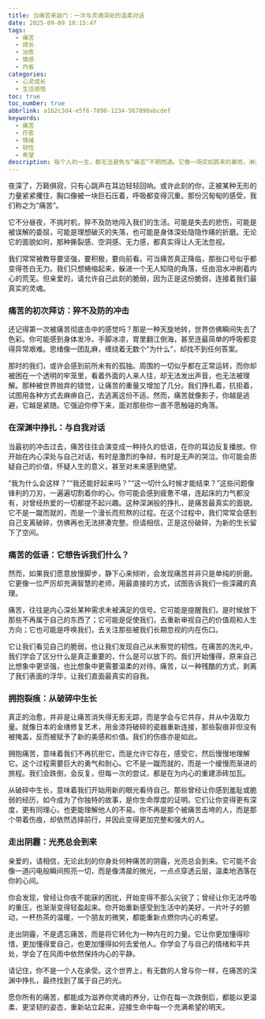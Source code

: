 ```yaml
---
title: 当痛苦来敲门：一次与灵魂深处的温柔对话
date: 2025-09-09 18:15:47
tags:
  - 痛苦
  - 成长
  - 治愈
  - 情感
  - 内省
categories:
  - 心灵成长
  - 生活感悟
toc: true
toc_number: true
abbrlink: a1b2c3d4-e5f6-7890-1234-567890abcdef
keywords:
  - 痛苦
  - 疗愈
  - 情绪
  - 韧性
  - 希望
description: 每个人的一生，都无法避免与“痛苦”不期而遇。它像一场突如其来的暴雨，淋湿我们的心，模糊我们的视线。我们曾试图逃避，曾深陷其中，以为自己会被它吞噬。然而，正是那些最深的痛楚，往往蕴藏着最深刻的成长。今天，我想与你一同，温柔地审视这份不请自来的“客人”，去理解它，去拥抱它，最终，在它的洗礼中，遇见一个更加完整、更加坚韧的自己。
---
```


夜深了，万籁俱寂，只有心跳声在耳边轻轻回响。或许此刻的你，正被某种无形的力量紧紧攫住，胸口像被一块巨石压着，呼吸都变得沉重。那份沉甸甸的感受，我们称之为“痛苦”。

它不分昼夜，不挑时机，猝不及防地闯入我们的生活。可能是失去的悲伤，可能是被误解的委屈，可能是理想破灭的失落，也可能是身体深处隐隐作痛的折磨。无论它的面貌如何，那种撕裂感、空洞感、无力感，都真实得让人无法忽视。

我们常常被教导要坚强，要积极，要向前看。可当痛苦真正降临，那些口号似乎都变得苍白无力。我们只想蜷缩起来，躲进一个无人知晓的角落，任由泪水冲刷着内心的荒芜。但亲爱的，请允许自己此刻的脆弱，因为正是这份脆弱，连接着我们最真实的灵魂。

### 痛苦的初次拜访：猝不及防的冲击

还记得第一次被痛苦彻底击中的感觉吗？那是一种天旋地转，世界仿佛瞬间失去了色彩。你可能感到身体发冷，手脚冰凉，胃里翻江倒海，甚至连最简单的呼吸都变得异常艰难。思绪像一团乱麻，缠绕着无数个“为什么”，却找不到任何答案。

那时的我们，或许会感到前所未有的孤独。周围的一切似乎都在正常运转，而你却被困在一个透明的牢笼里，看着外面的人来人往，却无法发出声音，也无法被理解。那种被世界抛弃的错觉，让痛苦的重量又增加了几分。我们挣扎着，抗拒着，试图用各种方式去麻痹自己，去逃离这份不适。然而，痛苦就像影子，你越是逃避，它越是紧随。它强迫你停下来，面对那些你一直不愿触碰的角落。

### 在深渊中挣扎：与自我对话

当最初的冲击过去，痛苦往往会演变成一种持久的低语，在你的耳边反复播放。你开始在内心深处与自己对话，有时是激烈的争辩，有时是无声的哭泣。你可能会质疑自己的价值，怀疑人生的意义，甚至对未来感到绝望。

“我为什么会这样？”“我还能好起来吗？”“这一切什么时候才能结束？”这些问题像锋利的刀刃，一遍遍切割着你的心。你可能会感到疲惫不堪，连起床的力气都没有，对曾经热爱的一切都提不起兴趣。这种深渊般的挣扎，是痛苦最真实的面貌。它不是一蹴而就的，而是一个漫长而煎熬的过程。在这个过程中，我们常常会感到自己支离破碎，仿佛再也无法拼凑完整。但请相信，正是这份破碎，为新的生长留下了空间。

### 痛苦的低语：它想告诉我们什么？

然而，如果我们愿意放慢脚步，静下心来倾听，会发现痛苦并非只是单纯的折磨。它更像一位严厉却充满智慧的老师，用最直接的方式，试图告诉我们一些深藏的真理。

痛苦，往往是内心深处某种需求未被满足的信号。它可能是提醒我们，是时候放下那些不再属于自己的东西了；它可能是促使我们，去重新审视自己的价值观和人生方向；它也可能是呼唤我们，去关注那些被我们长期忽视的内在伤口。

它让我们看见自己的脆弱，也让我们发现自己从未察觉的韧性。在痛苦的洗礼中，我们学会了区分什么是真正重要的，什么是可以放下的。我们开始懂得，原来自己比想象中更坚强，也比想象中更需要温柔的对待。痛苦，以一种残酷的方式，剥离了我们表面的浮华，让我们直面最真实的自我。

### 拥抱裂痕：从破碎中生长

真正的治愈，并非是让痛苦消失得无影无踪，而是学会与它共存，并从中汲取力量。就像日本的金缮修复艺术，用金漆将破碎的瓷器重新连接，那些裂痕非但没有被掩盖，反而被赋予了新的美感和价值。我们的伤痕亦是如此。

拥抱痛苦，意味着我们不再抗拒它，而是允许它存在，感受它，然后慢慢地理解它。这个过程需要巨大的勇气和耐心。它不是一蹴而就的，而是一个缓慢而渐进的旅程。我们会跌倒，会反复，但每一次的尝试，都是在为内心的重建添砖加瓦。

从破碎中生长，意味着我们开始用新的眼光看待自己。那些曾经让你感到羞耻或脆弱的经历，如今成为了你独特的故事，是你生命厚度的证明。它们让你变得更有深度，更有同理心，也更能理解他人的不易。你不再是那个被痛苦击垮的人，而是那个带着伤痕，却依然选择前行，并因此变得更加完整和强大的人。

### 走出阴霾：光亮总会到来

亲爱的，请相信，无论此刻的你身处何种痛苦的阴霾，光亮总会到来。它可能不会像一道闪电般瞬间照亮一切，而是像清晨的微光，一点点穿透云层，温柔地洒落在你的心间。

你会发现，曾经让你夜不能寐的困扰，开始变得不那么尖锐了；曾经让你无法呼吸的重压，也渐渐变得轻盈起来。你开始重新感受到生活中的美好，一片叶子的颤动，一杯热茶的温暖，一个朋友的微笑，都能重新点燃你内心的希望。

走出阴霾，不是遗忘痛苦，而是将它转化为一种内在的力量。它让你更加懂得珍惜，更加懂得爱自己，也更加懂得如何去爱他人。你学会了与自己的情绪和平共处，学会了在风雨中依然保持内心的平静。

请记住，你不是一个人在承受。这个世界上，有无数的人曾与你一样，在痛苦的深渊中挣扎，最终找到了属于自己的光。

愿你所有的痛苦，都能成为滋养你灵魂的养分，让你在每一次跌倒后，都能以更温柔、更坚韧的姿态，重新站立起来，迎接生命中每一个充满希望的明天。